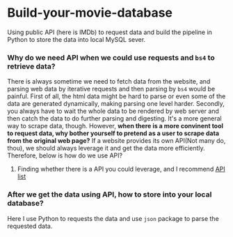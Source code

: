 # Build-your-movie-database
Using public API (here is IMDb) to request data and build the pipeline in Python to store the data into local MySQL sever.

### Why do we need API when we could use requests and <code>bs4</code> to retrieve data?
There is always sometime we need to fetch data from the website, and parsing web data by iterative requests and then parsing by <code>bs4</code> would be painful. First of all, the html data might be hard to parse or even some of the data are generated dynamically, making parsing one level harder. Secondly, you always have to wait the whole data to be rendered by web server and then catch the data to do further parsing and digesting. It's a more general way to scrape data, though. However, **when there is a more convinent tool to request data, why bother yourself to pretend as a user to scrape data from the original web page?** If a website provides its own API(Not many do, thou), we should always leverage it and get the data more efficiently. Therefore, below is how do we use API?

1. Finding whether there is a API you could leverage, and I recommend [API list](https://apilist.fun/)


### After we get the data using API, how to store into your local database?
Here I use Python to requests the data and use <code>json</code> package to parse the requested data.
